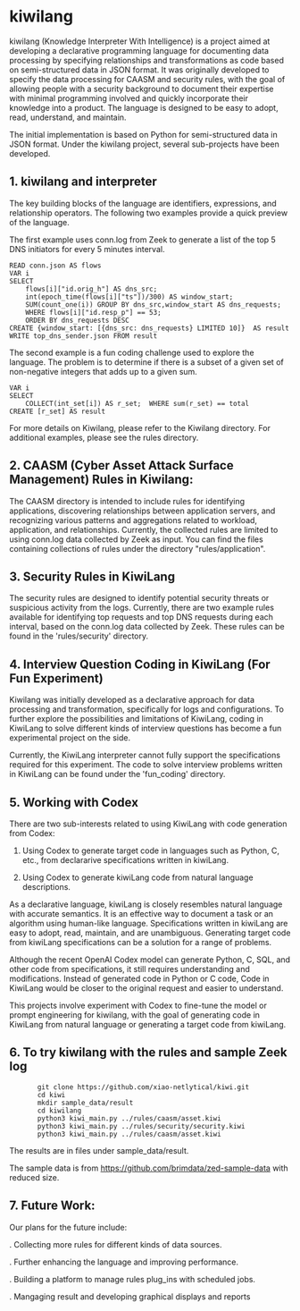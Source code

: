 # kiwilang
kiwilang (Knowledge Interpreter With Intelligence) is a project aimed at developing a declarative programming language for documenting data processing by specifying relationships and transformations as code based on semi-structured data in JSON format. It was originally developed to specify the data processing for CAASM and security rules, with the goal of allowing people with a security background to document their expertise with minimal programming involved and quickly incorporate their knowledge into a product. The language is designed to be easy to adopt, read, understand, and maintain.

The initial implementation is based on Python for semi-structured data in JSON format. Under the kiwilang project, several sub-projects have been developed.

## 1. kiwilang and interpreter
The key building blocks of the language are identifiers, expressions, and relationship operators. The following two examples provide a quick preview of the language.

The first example uses conn.log from Zeek to generate a list of the top 5 DNS initiators for every 5 minutes interval.

    READ conn.json AS flows
    VAR i 
    SELECT
        flows[i]["id.orig_h"] AS dns_src;
        int(epoch_time(flows[i]["ts"])/300) AS window_start;
        SUM(count_one(i)) GROUP BY dns_src,window_start AS dns_requests;
        WHERE flows[i]["id.resp_p"] == 53;
        ORDER BY dns_requests DESC
    CREATE {window_start: [{dns_src: dns_requests} LIMITED 10]}  AS result
    WRITE top_dns_sender.json FROM result

The second example is a fun coding challenge used to explore the language. The problem is to determine if there is a subset of a given set of non-negative integers that adds up to a given sum.

    VAR i
    SELECT
        COLLECT(int_set[i]) AS r_set;  WHERE sum(r_set) == total
    CREATE [r_set] AS result

For more details on Kiwilang, please refer to the Kiwilang directory. 
For additional examples, please see the rules directory.


## 2. CAASM (Cyber Asset Attack Surface Management) Rules in Kiwilang:

The CAASM directory is intended to include rules for identifying applications, discovering relationships between application servers, and recognizing various patterns and aggregations related to workload, application, and relationships. Currently, the collected rules are limited to using conn.log data collected by Zeek as input.
You can find the files containing collections of rules under the directory "rules/application".

## 3. Security Rules in KiwiLang

The security rules are designed to identify potential security threats or suspicious activity from the logs. Currently, there are two example rules available for identifying top requests and top DNS requests during each interval, based on the conn.log data collected by Zeek. These rules can be found in the 'rules/security' directory.

## 4. Interview Question Coding in KiwiLang (For Fun Experiment)

Kiwilang was initially developed as a declarative approach for data processing and transformation, specifically for logs and configurations. To further explore the possibilities and limitations of KiwiLang, coding in KiwiLang to solve different kinds of interview questions has become a fun experimental project on the side.

Currently, the KiwiLang interpreter cannot fully support the specifications required for this experiment. 
The code to solve interview problems written in KiwiLang can be found under the 'fun_coding' directory.

## 5. Working with Codex

There are two sub-interests related to using KiwiLang with code generation from Codex:

1. Using Codex to generate target code in languages such as Python, C, etc., from declararive specifications written in kiwiLang.

2. Using Codex to generate kiwiLang code from natural language descriptions.
    
As a declarative language, kiwiLang is closely resembles natural language with accurate semantics. It is an effective way to document a task or an algorithm using human-like language. Specifications written in kiwiLang are easy to adopt, read, maintain, and are unambiguous. Generating target code from kiwiLang specifications can be a solution for a range of problems.

Although the recent OpenAI Codex model can generate Python, C, SQL, and other code from specifications, it still requires understanding and modifications. Instead of generated code in Python or C code, Code in KiwiLang would be closer to the original request and easier to understand.

This projects involve experiment with Codex to fine-tune the model or prompt engineering for kiwilang, with the goal of generating code in KiwiLang from natural language or generating a target code from kiwiLang.

## 6. To try kiwilang with the rules and sample Zeek log
   
           git clone https://github.com/xiao-netlytical/kiwi.git 
           cd kiwi
           mkdir sample_data/result 
           cd kiwilang
           python3 kiwi_main.py ../rules/caasm/asset.kiwi
           python3 kiwi_main.py ../rules/security/security.kiwi
           python3 kiwi_main.py ../rules/caasm/asset.kiwi

The results are in files under sample_data/result.

The sample data is from https://github.com/brimdata/zed-sample-data with reduced size.
## 7. Future Work:

Our plans for the future include:

. Collecting more rules for different kinds of data sources.

. Further enhancing the language and improving performance.

. Building a platform to manage rules plug_ins with scheduled jobs.

. Mangaging result and developing graphical displays and reports

